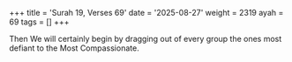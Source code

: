 +++
title = 'Surah 19, Verses 69'
date = '2025-08-27'
weight = 2319
ayah = 69
tags = []
+++

Then We will certainly begin by dragging out of every group the ones most defiant to the Most Compassionate.